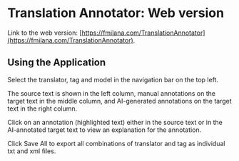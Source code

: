# Translation Annotator: Web version

Link to the web version: [https://fmilana.com/TranslationAnnotator](https://fmilana.com/TranslationAnnotator).

## Using the Application

Select the translator, tag and model in the navigation bar on the top left. 

The source text is shown in the left column, manual annotations on the target text in the middle column, and AI-generated annotations on the target text in the right column. 

Click on an annotation (highlighted text) either in the source text or in the AI-annotated target text to view an explanation for the annotation.

Click Save All to export all combinations of translator and tag as individual txt and xml files.